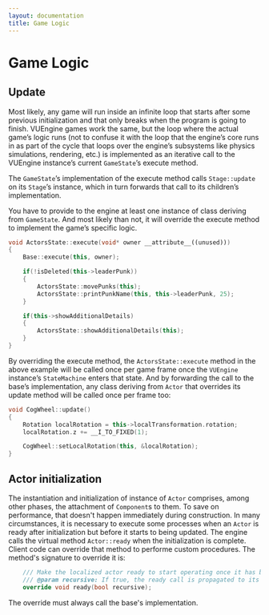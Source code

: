 ```yaml
---
layout: documentation
title: Game Logic
---
```


# Game Logic

## Update

Most likely, any game will run inside an infinite loop that starts after some previous initialization and that only breaks when the program is going to finish. VUEngine games work the same, but the loop where the actual game’s logic runs (not to confuse it with the loop that the engine’s core runs in as part of the cycle that loops over the engine’s subsystems like physics simulations, rendering, etc.) is implemented as an iterative call to the VUEngine instance’s current `GameState`’s execute method.

The `GameState`’s implementation of the execute method calls `Stage::update` on its `Stage`’s instance, which in turn forwards that call to its children’s implementation.

You have to provide to the engine at least one instance of class deriving from `GameState`. And most likely than not, it will override the execute method to implement the game’s specific logic.

```cpp
void ActorsState::execute(void* owner __attribute__((unused)))
{
    Base::execute(this, owner);

    if(!isDeleted(this->leaderPunk))
    {
        ActorsState::movePunks(this);
        ActorsState::printPunkName(this, this->leaderPunk, 25);
    }

    if(this->showAdditionalDetails)
    {
        ActorsState::showAdditionalDetails(this);
    }
}
```

By overriding the execute method, the `ActorsState::execute` method in the above example will be called once per game frame once the `VUEngine` instance’s `StateMachine` enters that state. And by forwarding the call to the base’s implementation, any class deriving from `Actor` that overrides its update method will be called once per frame too:

```cpp
void CogWheel::update()
{
    Rotation localRotation = this->localTransformation.rotation;
    localRotation.z += __I_TO_FIXED(1);

    CogWheel::setLocalRotation(this, &localRotation);
}
```

## Actor initialization

The instantiation and initialization of instance of `Actor` comprises, among other phases, the attachment of `Component`s to them. To save on performance, that doesn't happen immediately during construction. In many circumstances, it is necessary to execute some processes when an `Actor` is ready after initialization but before it starts to being updated. The engine calls the virtual method `Actor::ready` when the initialization is complete. Client code can override that method to performe custom procedures. The method's signature to override it is:

```cpp
	/// Make the localized actor ready to start operating once it has been completely intialized.
	/// @param recursive: If true, the ready call is propagated to its children, grand children, etc.
	override void ready(bool recursive);
```

The override must always call the base's implementation.